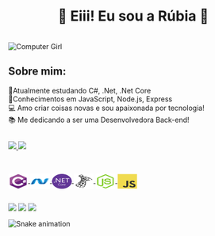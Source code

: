 <h1 align="center">🌼 Eiii! Eu sou a Rúbia 🌼</h1>
<br>
<img height="400px" width="800px" alt= "Computer Girl" src="https://1.bp.blogspot.com/-uxg2kITl60Q/YJs2yOP2XVI/AAAAAAAAHsM/NI2eg6_AbiQsau4u5YmkwzXQDtON4LPmgCLcBGAsYHQ/s1200/7ac71e72373b0fb270b3a6d72e44eea3.gif"/>

## Sobre mim:
🌱Atualmente estudando C#, .Net, .Net Core <br>
🌱Conhecimentos em JavaScript, Node.js, Express <br>
💻 Amo criar coisas novas e sou apaixonada por tecnologia! <br>
📚 Me dedicando a ser uma Desenvolvedora Back-end!
##

<div>
  <a href="https://github.com/mrsiilva">
  <img height="150em" src="https://github-readme-stats.vercel.app/api?username=mrsiilva&show_icons=true&theme=dracula&include_all_commits=true&count_private=true"/>
  <img height="150em" src="https://github-readme-stats.vercel.app/api/top-langs/?username=mrsiilva&layout=compact&langs_count=7&theme=dracula"/>
</div>
  
##
  
<div style="display: inline_block"><br>
  <img align="center" alt="Rubia-csharp" height="30" width="40" src="https://raw.githubusercontent.com/devicons/devicon/master/icons/csharp/csharp-original.svg">
  <img align="center" alt="rubia-dotnet" height="30" width="40" src="https://raw.githubusercontent.com/devicons/devicon/master/icons/dot-net/dot-net-original.svg">
  <img align="center" alt="rubia-dotnetcore" height="30" width="40" src="https://raw.githubusercontent.com/devicons/devicon/master/icons/dotnetcore/dotnetcore-original.svg">
  <img align="center" alt="Rubia-sql" height="30" width="40" src="https://raw.githubusercontent.com/devicons/devicon/master/icons/microsoftsqlserver/microsoftsqlserver-plain.svg">
  <img align="center" alt="Rubia-Js" height="30" width="40" src="https://raw.githubusercontent.com/devicons/devicon/master/icons/nodejs/nodejs-original.svg">
  <img align="center" alt="Rubia-Js" height="30" width="40" src="https://raw.githubusercontent.com/devicons/devicon/master/icons/javascript/javascript-original.svg">
</div>

##
  
<div>
  <a href="https://instagram.com/maru_silv" target="_blank"><img src="https://img.shields.io/badge/-Instagram-%23E4405F?style=for-the-badge&logo=instagram&logoColor=white" target="_blank"></a>
  <a href = "mailto:mrsiilva2@gmail.com"><img src="https://img.shields.io/badge/-Gmail-%23333?style=for-the-badge&logo=gmail&logoColor=white" target="_blank"></a>
  <a href="https://www.linkedin.com/in/mariarubiasilva/" target="_blank"><img src="https://img.shields.io/badge/-LinkedIn-%230077B5?style=for-the-badge&logo=linkedin&logoColor=white" target="_blank"></a> 
  
  ![Snake animation](https://github.com/mrsiilva/mrsiilva/blob/output/github-contribution-grid-snake.svg)
  
</div>    
